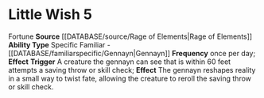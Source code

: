 ﻿---
ability_type: Specific Familiar - Gennayn
actions: '[reaction]'
frequency: once per day
id: '101'
name: Little Wish
rarity: Common
source: '[[DATABASE/source/Rage of Elements|Rage of Elements]]'
type: Familiar Ability

---
# Little Wish <span class="action-icon">5</span>

<span class="item-trait">Fortune</span>
**Source** [[DATABASE/source/Rage of Elements|Rage of Elements]]
**Ability Type** Specific Familiar - [[DATABASE/familiarspecific/Gennayn|Gennayn]]
**Frequency** once per day; **Effect** **Trigger** A creature the gennayn can see that is within 60 feet attempts a saving throw or skill check; **Effect** The gennayn reshapes reality in a small way to twist fate, allowing the creature to reroll the saving throw or skill check.